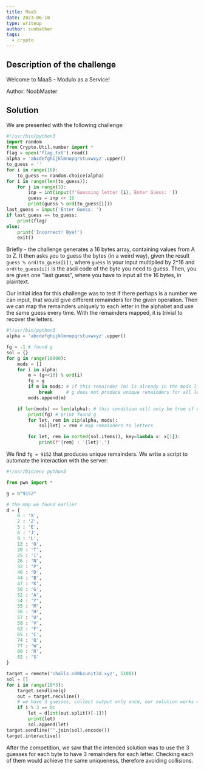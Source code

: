 ```yaml
---
title: MaaS
date: 2023-06-10
type: writeup
author: sunbather
tags:
  - crypto
---
```


## Description of the challenge

Welcome to MaaS - Modulo as a Service!

Author: NoobMaster

## Solution

We are presented with the following challenge:

```py
#!/usr/bin/python3
import random
from Crypto.Util.number import *
flag = open('flag.txt').read()
alpha = 'abcdefghijklmnopqrstuvwxyz'.upper()
to_guess = ''
for i in range(16):
	to_guess += random.choice(alpha)
for i in range(len(to_guess)):
	for j in range(3):
		inp = int(input(f'Guessing letter {i}, Enter Guess: '))
		guess = inp << 16
		print(guess % ord(to_guess[i]))
last_guess = input('Enter Guess: ')
if last_guess == to_guess:
	print(flag)
else:
	print('Incorrect! Bye!')
	exit()
```

Briefly - the challenge generates a 16 bytes array, containing values from A to Z. It then asks you to guess the bytes (in a weird way), given the result ``guess % ord(to_guess[i])``, where ``guess`` is your input multiplied by 2^16 and ``ord(to_guess[i])`` is the ascii code of the byte you need to guess. Then, you are given one "last guess", where you have to input all the 16 bytes, in plaintext.

Our initial idea for this challenge was to test if there perhaps is a number we can input, that would give different remainders for the given operation. Then we can map the remainders uniquely to each letter in the alphabet and use the same guess every time. With the remainders mapped, it is trivial to recover the letters.

```py
#!/usr/bin/python3
alpha = 'abcdefghijklmnopqrstuvwxyz'.upper()

fg = -1 # found g
sol = {}
for g in range(10000):
    mods = []
    for i in alpha:
        m = (g<<16) % ord(i)
        fg = g
        if m in mods: # if this remainder (m) is already in the mods list, then stop
            break     # g does not produce unique remainders for all letters
        mods.append(m)

    if len(mods) == len(alpha): # this condition will only be true if we found a g with unique remainders
        print(fg) # print found g
        for let, rem in zip(alpha, mods):
            sol[let] = rem # map remainders to letters

        for let, rem in sorted(sol.items(), key=lambda x: x[1]):
            print(f"{rem} : '{let}',")
```

We find ``fg = 9152`` that produces unique remainders. We write a script to automate the interaction with the server:

```py
#!/usr/bin/env python3

from pwn import *

g = b"9152"

# the map we found earlier
d = {
    0 : 'X',
    2 : 'Z',
    5 : 'E',
    6 : 'J',
    8 : 'L',
    13 : 'O',
    20 : 'T',
    25 : 'I',
    26 : 'N',
    32 : 'P',
    40 : 'D',
    44 : 'B',
    47 : 'K',
    50 : 'G',
    52 : 'A',
    54 : 'Y',
    55 : 'M',
    56 : 'H',
    57 : 'U',
    58 : 'V',
    62 : 'F',
    65 : 'C',
    74 : 'Q',
    77 : 'W',
    80 : 'R',
    82 : 'S'
}

target = remote('challs.n00bzunit3d.xyz', 51081)
sol = []
for i in range(16*3):
    target.sendline(g)
    out = target.recvline()
	# we have 3 guesses, collect output only once, our solution works with one guess only
    if i % 3 == 0:
        let = d[int(out.split()[-1])]
        print(let)
        sol.append(let)
target.sendline("".join(sol).encode())
target.interactive()
```

After the competition, we saw that the intended solution was to use the 3 guesses for each byte to have 3 remainders for each letter. Checking each of them would achieve the same uniqueness, therefore avoiding collisions.
